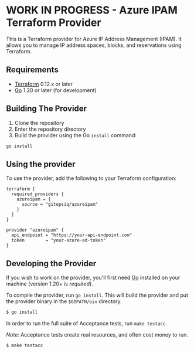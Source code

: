 # WORK IN PROGRESS - Azure IPAM Terraform Provider

This is a Terraform provider for Azure IP Address Management (IPAM). It allows you to manage IP address spaces, blocks, and reservations using Terraform.

## Requirements

- [Terraform](https://www.terraform.io/downloads.html) 0.12.x or later
- [Go](https://golang.org/doc/install) 1.20 or later (for development)

## Building The Provider

1. Clone the repository
2. Enter the repository directory
3. Build the provider using the Go `install` command:

```sh
go install
```

## Using the provider

To use the provider, add the following to your Terraform configuration:

```hcl
terraform {
  required_providers {
    azureipam = {
      source = "gitopsiq/azureipam"
    }
  }
}

provider "azureipam" {
  api_endpoint = "https://your-api-endpoint.com"
  token        = "your-azure-ad-token"
}
```

## Developing the Provider

If you wish to work on the provider, you'll first need [Go](http://www.golang.org) installed on your machine (version 1.20+ is *required*).

To compile the provider, run `go install`. This will build the provider and put the provider binary in the `$GOPATH/bin` directory.

```sh
$ go install
```

In order to run the full suite of Acceptance tests, run `make testacc`.

*Note:* Acceptance tests create real resources, and often cost money to run.

```sh
$ make testacc
```
